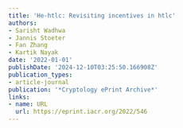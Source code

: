 ```yaml
---
title: 'He-htlc: Revisiting incentives in htlc'
authors:
- Sarisht Wadhwa
- Jannis Stoeter
- Fan Zhang
- Kartik Nayak
date: '2022-01-01'
publishDate: '2024-12-10T03:25:50.166908Z'
publication_types:
- article-journal
publication: '*Cryptology ePrint Archive*'
links:
- name: URL
  url: https://eprint.iacr.org/2022/546
---
```

